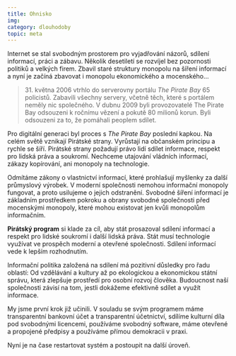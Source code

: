```yaml
---
title: Ohnisko
img:
category: dlouhodoby
topic: meta
---
```


Internet se stal svobodným prostorem pro vyjadřování názorů, sdílení informací, práci a zábavu. Několik desetiletí se rozvíjel bez pozornosti politiků a velkých firem. Zbavil staré struktury monopolu na šíření informací a nyní je začíná zbavovat i monopolu ekonomického a mocenského…

> 31\. května 2006 vtrhlo do serverovny portálu *The Pirate Bay* 65 policistů. Zabavili všechny servery, včetně těch, které s portálem neměly nic společného. V dubnu 2009 byli provozovatelé The Pirate Bay odsouzeni k ročnímu vězení a pokutě 80 milionů korun. Byli odsouzeni za to, že pomáhali peoplem sdílet.

Pro digitální generaci byl proces s *The Pirate Bay* poslední kapkou. Na celém světě vznikají Pirátské strany. Vyrůstají na občanském principu a rychle se šíří. Pirátské strany požadují právo lidí sdílet informace, respekt pro lidská práva a soukromí. Nechceme utajování vládních informací, zákazy kopírování, ani monopoly na technologie.

Odmítáme zákony o vlastnictví informací, které prohlašují myšlenky za další průmyslový výrobek. V moderní společnosti nemohou informační monopoly fungovat, a proto usilujeme o jejich odstranění. Svobodné šíření informací je základním prostředkem pokroku a obrany svobodné společnosti před mocenskými monopoly, které mohou existovat jen kvůli monopolům informačním.

**Pirátský program** si klade za cíl, aby stát prosazoval sdílení informací a respekt pro lidské soukromí i další lidská práva. Stát musí technologie využívat ve prospěch moderní a otevřené společnosti. Sdílení informací vede k lepším rozhodnutím.

Informační politika založená na sdílení má pozitivní důsledky pro řadu oblastí: Od vzdělávání a kultury až po ekologickou a ekonomickou státní správu, která zlepšuje prostředí pro osobní rozvoj člověka. Budoucnost naší společnosti závisí na tom, jestli dokážeme efektivně sdílet a využít informace.

My jsme první krok již učinili. V souladu se svým programem máme transparentní bankovní účet a transparentní účetnictví, sdílíme kulturní díla pod svobodnými licencemi, používáme svobodný software, máme otevřené a propojené předpisy a používáme přímou demokracii v praxi.

Nyní je na čase restartovat systém a postoupit na další úroveň.
